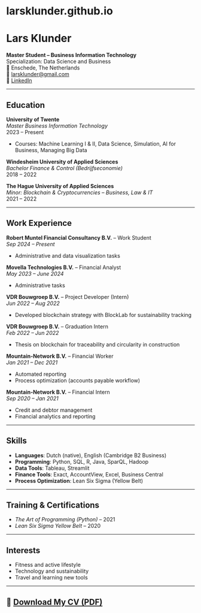 # larsklunder.github.io

# Lars Klunder

**Master Student – Business Information Technology**  
Specialization: Data Science and Business  
📍 Enschede, The Netherlands  
📧 larsklunder@gmail.com  
🔗 [LinkedIn](https://www.linkedin.com/in/larsklunder)

---

## Education

**University of Twente**  
*Master Business Information Technology*  
2023 – Present  
- Courses: Machine Learning I & II, Data Science, Simulation, AI for Business, Managing Big Data

**Windesheim University of Applied Sciences**  
*Bachelor Finance & Control (Bedrijfseconomie)*  
2018 – 2022

**The Hague University of Applied Sciences**  
*Minor: Blockchain & Cryptocurrencies – Business, Law & IT*  
2021 – 2022

---

## Work Experience

**Robert Muntel Financial Consultancy B.V.** – Work Student  
*Sep 2024 – Present*  
- Administrative and data visualization tasks

**Movella Technologies B.V.** – Financial Analyst  
*May 2023 – June 2024*  
- Administrative tasks

**VDR Bouwgroep B.V.** – Project Developer (Intern)  
*Jun 2022 – Aug 2022*  
- Developed blockchain strategy with BlockLab for sustainability tracking

**VDR Bouwgroep B.V.** – Graduation Intern  
*Feb 2022 – Jun 2022*  
- Thesis on blockchain for traceability and circularity in construction

**Mountain-Network B.V.** – Financial Worker  
*Jan 2021 – Dec 2021*  
- Automated reporting  
- Process optimization (accounts payable workflow)

**Mountain-Network B.V.** – Financial Intern  
*Sep 2020 – Jan 2021*  
- Credit and debtor management  
- Financial analytics and reporting

---

## Skills

- **Languages**: Dutch (native), English (Cambridge B2 Business)
- **Programming**: Python, SQL, R, Java, SparQL, Hadoop
- **Data Tools**: Tableau, Streamlit
- **Finance Tools**: Exact, AccountView, Excel, Business Central
- **Process Optimization**: Lean Six Sigma (Yellow Belt)

---

## Training & Certifications

- *The Art of Programming (Python)* – 2021  
- *Lean Six Sigma Yellow Belt* – 2020

---

## Interests

- Fitness and active lifestyle  
- Technology and sustainability  
- Travel and learning new tools

---

## 📄 [Download My CV (PDF)](./Lars_Klunder_CV.pdf)

